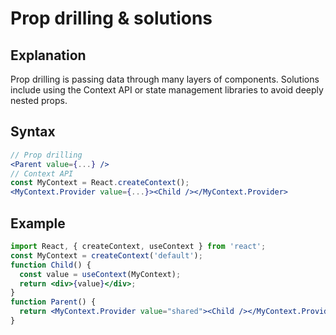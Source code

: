 # Prop drilling & solutions

## Explanation
Prop drilling is passing data through many layers of components. Solutions include using the Context API or state management libraries to avoid deeply nested props.

## Syntax
```jsx
// Prop drilling
<Parent value={...} />
// Context API
const MyContext = React.createContext();
<MyContext.Provider value={...}><Child /></MyContext.Provider>
```

## Example
```jsx
import React, { createContext, useContext } from 'react';
const MyContext = createContext('default');
function Child() {
  const value = useContext(MyContext);
  return <div>{value}</div>;
}
function Parent() {
  return <MyContext.Provider value="shared"><Child /></MyContext.Provider>;
}
``` 